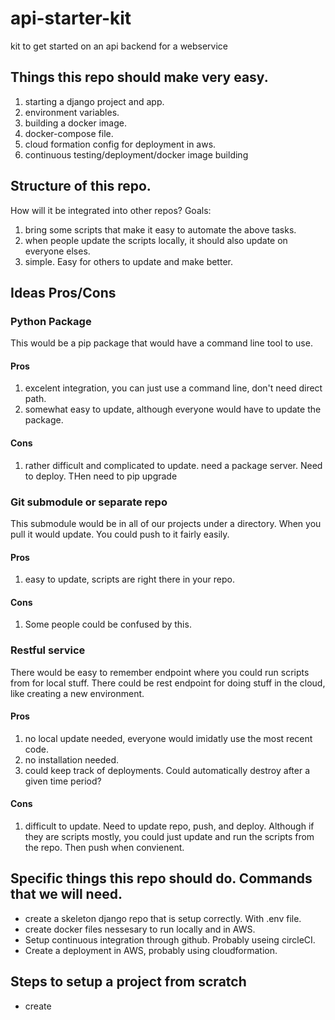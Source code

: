 # api-starter-kit
kit to get started on an api backend for a webservice

## Things this repo should make very easy.
1) starting a django project and app.
2) environment variables.
3) building a docker image.
4) docker-compose file.
5) cloud formation config for deployment in aws.
6) continuous testing/deployment/docker image building

## Structure of this repo.  
How will it be integrated into other repos?  Goals:
1) bring some scripts that make it easy to automate the above tasks.
2) when people update the scripts locally, it should also update on everyone elses.
3) simple.  Easy for others to update and make better.

## Ideas Pros/Cons
### Python Package
This would be a pip package that would have a command line tool to use.
#### Pros
1) excelent integration, you can just use a command line, don't need direct path.
2) somewhat easy to update, although everyone would have to update the package.
#### Cons
1) rather difficult and complicated to update.  need a package server.  Need to deploy.  THen need to pip upgrade

### Git submodule or separate repo
This submodule would be in all of our projects under a directory.  When you pull it would update.  You could push to it fairly easily.
#### Pros
1) easy to update, scripts are right there in your repo.
#### Cons
1) Some people could be confused by this.

### Restful service
There would be easy to remember endpoint where you could run scripts from for local stuff.  There could be rest endpoint for doing stuff in the cloud, like creating a new environment.
#### Pros
1) no local update needed, everyone would imidatly use the most recent code.
2) no installation needed.
3) could keep track of deployments.  Could automatically destroy after a given time period?
#### Cons
1) difficult to update.  Need to update repo, push, and deploy.  Although if they are scripts mostly, you could just update and run the scripts from the repo.  Then push when convienent.

## Specific things this repo should do.  Commands that we will need.
* create a skeleton django repo that is setup correctly.  With .env file.
* create docker files nessesary to run locally and in AWS.
* Setup continuous integration through github.  Probably useing circleCI.
* Create a deployment in AWS, probably using cloudformation.

## Steps to setup a project from scratch
* create 
